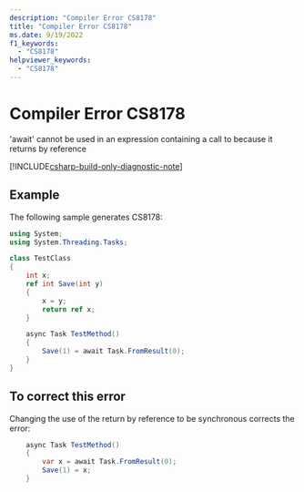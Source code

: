 ```yaml
---
description: "Compiler Error CS8178"
title: "Compiler Error CS8178"
ms.date: 9/19/2022
f1_keywords:
  - "CS8178"
helpviewer_keywords:
  - "CS8178"
---
```

# Compiler Error CS8178

'await' cannot be used in an expression containing a call to because it returns by reference

[!INCLUDE[csharp-build-only-diagnostic-note](~/includes/csharp-build-only-diagnostic-note.md)]

## Example

 The following sample generates CS8178:

```csharp
using System;
using System.Threading.Tasks;

class TestClass
{
    int x;
    ref int Save(int y)
    {
        x = y;
        return ref x;
    }

    async Task TestMethod()
    {
        Save(1) = await Task.FromResult(0);
    }
}
```

## To correct this error

Changing the use of the return by reference to be synchronous corrects the error:

```csharp
    async Task TestMethod()
    {
        var x = await Task.FromResult(0);
        Save(1) = x;
    }
```
